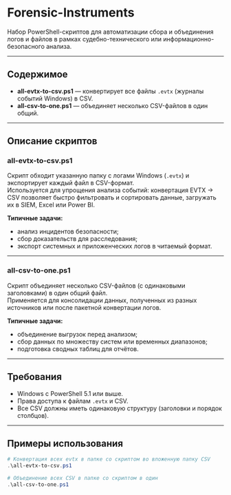 # Forensic-Instruments  
Набор PowerShell-скриптов для автоматизации сбора и объединения логов и файлов в рамках судебно-технического или информационно-безопасного анализа.

---

## Содержимое  
- **all-evtx-to-csv.ps1** — конвертирует все файлы `.evtx` (журналы событий Windows) в CSV.  
- **all-csv-to-one.ps1** — объединяет несколько CSV-файлов в один общий.

---

## Описание скриптов

### all-evtx-to-csv.ps1  
Скрипт обходит указанную папку с логами Windows (`.evtx`) и экспортирует каждый файл в CSV-формат.  
Используется для упрощения анализа событий: конвертация EVTX → CSV позволяет быстро фильтровать и сортировать данные, загружать их в SIEM, Excel или Power BI.  

**Типичные задачи:**  
- анализ инцидентов безопасности;  
- сбор доказательств для расследования;  
- экспорт системных и приложенческих логов в читаемый формат.  

---

### all-csv-to-one.ps1  
Скрипт объединяет несколько CSV-файлов (с одинаковыми заголовками) в один общий файл.  
Применяется для консолидации данных, полученных из разных источников или после пакетной конвертации логов.

**Типичные задачи:**  
- объединение выгрузок перед анализом;  
- сбор данных по множеству систем или временных диапазонов;  
- подготовка сводных таблиц для отчётов.

---

## Требования  
- Windows с PowerShell 5.1 или выше.  
- Права доступа к файлам `.evtx` и CSV.  
- Все CSV должны иметь одинаковую структуру (заголовки и порядок столбцов).  

---

## Примеры использования  
```powershell
# Конвертация всех evtx в папке со скриптом во вложенную папку CSV
.\all-evtx-to-csv.ps1

# Объединение всех CSV в папке со скриптом в один
.\all-csv-to-one.ps1
